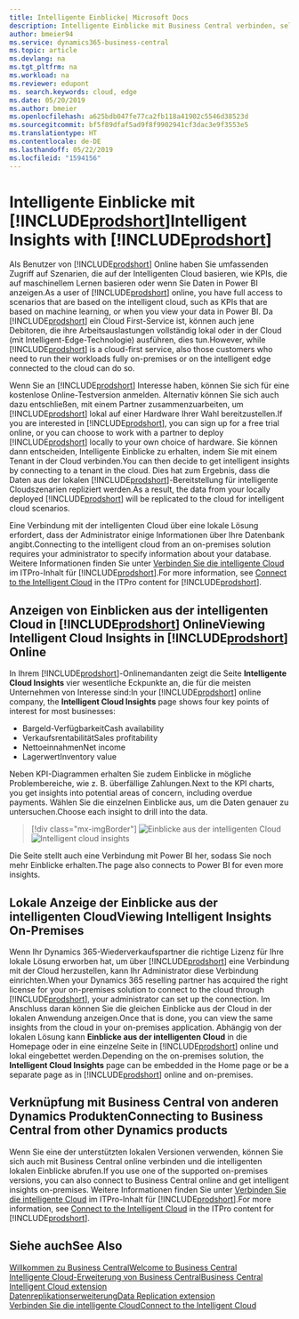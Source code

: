 ```yaml
---
title: Intelligente Einblicke| Microsoft Docs
description: Intelligente Einblicke mit Business Central verbinden, selbst über Ihre lokale Lösung.
author: bmeier94
ms.service: dynamics365-business-central
ms.topic: article
ms.devlang: na
ms.tgt_pltfrm: na
ms.workload: na
ms.reviewer: edupont
ms. search.keywords: cloud, edge
ms.date: 05/20/2019
ms.author: bmeier
ms.openlocfilehash: a625bdb047fe77ca2fb118a41902c5546d38523d
ms.sourcegitcommit: bf5f89dfaf5ad9f8f9902941cf3dac3e9f3553e5
ms.translationtype: HT
ms.contentlocale: de-DE
ms.lasthandoff: 05/22/2019
ms.locfileid: "1594156"
---
```

# <a name="intelligent-insights-with-includeprodshortincludesprodshortmd"></a><span data-ttu-id="b757e-103">Intelligente Einblicke mit [!INCLUDE[prodshort](includes/prodshort.md)]</span><span class="sxs-lookup"><span data-stu-id="b757e-103">Intelligent Insights with [!INCLUDE[prodshort](includes/prodshort.md)]</span></span>

<span data-ttu-id="b757e-104">Als Benutzer von [!INCLUDE[prodshort](includes/prodshort.md)] Online haben Sie umfassenden Zugriff auf Szenarien, die auf der Intelligenten Cloud basieren, wie KPIs, die auf maschinellem Lernen basieren oder wenn Sie Daten in Power BI anzeigen.</span><span class="sxs-lookup"><span data-stu-id="b757e-104">As a user of [!INCLUDE[prodshort](includes/prodshort.md)] online, you have full access to scenarios that are based on the intelligent cloud, such as KPIs that are based on machine learning, or when you view your data in Power BI.</span></span> <span data-ttu-id="b757e-105">Da [!INCLUDE[prodshort](includes/prodshort.md)] ein Cloud First-Service ist, können auch jene Debitoren, die ihre Arbeitsauslastungen vollständig lokal oder in der Cloud (mit Intelligent-Edge-Technologie) ausführen, dies tun.</span><span class="sxs-lookup"><span data-stu-id="b757e-105">However, while [!INCLUDE[prodshort](includes/prodshort.md)] is a cloud-first service, also those customers who need to run their workloads fully on-premises or on the intelligent edge connected to the cloud can do so.</span></span>  

<span data-ttu-id="b757e-106">Wenn Sie an [!INCLUDE[prodshort](includes/prodshort.md)] Interesse haben, können Sie sich für eine kostenlose Online-Testversion anmelden.  Alternativ können Sie sich auch dazu entschließen, mit einem Partner zusammenzuarbeiten, um [!INCLUDE[prodshort](includes/prodshort.md)] lokal auf einer Hardware Ihrer Wahl bereitzustellen.</span><span class="sxs-lookup"><span data-stu-id="b757e-106">If you are interested in [!INCLUDE[prodshort](includes/prodshort.md)], you can sign up for a free trial online, or you can choose to work with a partner to deploy [!INCLUDE[prodshort](includes/prodshort.md)] locally to your own choice of hardware.</span></span> <span data-ttu-id="b757e-107">Sie können dann entscheiden, Intelligente Einblicke zu erhalten, indem Sie mit einem Tenant in der Cloud verbinden.</span><span class="sxs-lookup"><span data-stu-id="b757e-107">You can then decide to get intelligent insights by connecting to a tenant in the cloud.</span></span> <span data-ttu-id="b757e-108">Dies hat zum Ergebnis, dass die Daten aus der lokalen [!INCLUDE[prodshort](includes/prodshort.md)]-Bereitstellung für intelligente Cloudszenarien repliziert werden.</span><span class="sxs-lookup"><span data-stu-id="b757e-108">As a result, the data from your locally deployed [!INCLUDE[prodshort](includes/prodshort.md)] will be replicated to the cloud for intelligent cloud scenarios.</span></span>  

<span data-ttu-id="b757e-109">Eine Verbindung mit der intelligenten Cloud über eine lokale Lösung erfordert, dass der Administrator einige Informationen über Ihre Datenbank angibt.</span><span class="sxs-lookup"><span data-stu-id="b757e-109">Connecting to the intelligent cloud from an on-premises solution requires your administrator to specify information about your database.</span></span> <span data-ttu-id="b757e-110">Weitere Informationen finden Sie unter [Verbinden Sie die intelligente Cloud](/dynamics365/business-central/dev-itpro/administration/about-intelligent-edge) im ITPro-Inhalt für [!INCLUDE[prodshort](includes/prodshort.md)].</span><span class="sxs-lookup"><span data-stu-id="b757e-110">For more information, see [Connect to the Intelligent Cloud](/dynamics365/business-central/dev-itpro/administration/about-intelligent-edge) in the ITPro content for [!INCLUDE[prodshort](includes/prodshort.md)].</span></span>  

## <a name="viewing-intelligent-cloud-insights-in-includeprodshortincludesprodshortmd-online"></a><span data-ttu-id="b757e-111">Anzeigen von Einblicken aus der intelligenten Cloud in [!INCLUDE[prodshort](includes/prodshort.md)] Online</span><span class="sxs-lookup"><span data-stu-id="b757e-111">Viewing Intelligent Cloud Insights in [!INCLUDE[prodshort](includes/prodshort.md)] Online</span></span>

<span data-ttu-id="b757e-112">In Ihrem [!INCLUDE[prodshort](includes/prodshort.md)]-Onlinemandanten zeigt die Seite **Intelligente Cloud Insights** vier wesentliche Eckpunkte an, die für die meisten Unternehmen von Interesse sind:</span><span class="sxs-lookup"><span data-stu-id="b757e-112">In your [!INCLUDE[prodshort](includes/prodshort.md)] online company, the **Intelligent Cloud Insights** page shows four key points of interest for most businesses:</span></span>

- <span data-ttu-id="b757e-113">Bargeld-Verfügbarkeit</span><span class="sxs-lookup"><span data-stu-id="b757e-113">Cash availability</span></span>
- <span data-ttu-id="b757e-114">Verkaufsrentabilität</span><span class="sxs-lookup"><span data-stu-id="b757e-114">Sales profitability</span></span>
- <span data-ttu-id="b757e-115">Nettoeinnahmen</span><span class="sxs-lookup"><span data-stu-id="b757e-115">Net income</span></span>
- <span data-ttu-id="b757e-116">Lagerwert</span><span class="sxs-lookup"><span data-stu-id="b757e-116">Inventory value</span></span>

<span data-ttu-id="b757e-117">Neben KPI-Diagrammen erhalten Sie zudem Einblicke in mögliche Problembereiche, wie z. B. überfällige Zahlungen.</span><span class="sxs-lookup"><span data-stu-id="b757e-117">Next to the KPI charts, you get insights into potential areas of concern, including overdue payments.</span></span> <span data-ttu-id="b757e-118">Wählen Sie die einzelnen Einblicke aus, um die Daten genauer zu untersuchen.</span><span class="sxs-lookup"><span data-stu-id="b757e-118">Choose each insight to drill into the data.</span></span>  

> [!div class="mx-imgBorder"]
> <span data-ttu-id="b757e-119">![Einblicke aus der intelligenten Cloud](media/across-intelligent-cloud/intelligentcloudApril19.png "Zeigt die Seite „Einblicke aus der intelligenten Cloud“ in Business Central an")</span><span class="sxs-lookup"><span data-stu-id="b757e-119">![Intelligent cloud insights](media/across-intelligent-cloud/intelligentcloudApril19.png "Shows the Intelligent Cloud Insights page in Business Central")</span></span>

<span data-ttu-id="b757e-120">Die Seite stellt auch eine Verbindung mit Power BI her, sodass Sie noch mehr Einblicke erhalten.</span><span class="sxs-lookup"><span data-stu-id="b757e-120">The page also connects to Power BI for even more insights.</span></span>

## <a name="viewing-intelligent-insights-on-premises"></a><span data-ttu-id="b757e-121">Lokale Anzeige der Einblicke aus der intelligenten Cloud</span><span class="sxs-lookup"><span data-stu-id="b757e-121">Viewing Intelligent Insights On-Premises</span></span>

<span data-ttu-id="b757e-122">Wenn Ihr Dynamics 365-Wiederverkaufspartner die richtige Lizenz für Ihre lokale Lösung erworben hat, um über [!INCLUDE[prodshort](includes/prodshort.md)] eine Verbindung mit der Cloud herzustellen, kann Ihr Administrator diese Verbindung einrichten.</span><span class="sxs-lookup"><span data-stu-id="b757e-122">When your Dynamics 365 reselling partner has acquired the right license for your on-premises solution to connect to the cloud through [!INCLUDE[prodshort](includes/prodshort.md)], your administrator can set up the connection.</span></span> <span data-ttu-id="b757e-123">Im Anschluss daran können Sie die gleichen Einblicke aus der Cloud in der lokalen Anwendung anzeigen.</span><span class="sxs-lookup"><span data-stu-id="b757e-123">Once that is done, you can view the same insights from the cloud in your on-premises application.</span></span> <span data-ttu-id="b757e-124">Abhängig von der lokalen Lösung kann **Einblicke aus der intelligenten Cloud** in die Homepage oder in eine einzelne Seite in [!INCLUDE[prodshort](includes/prodshort.md)] online und lokal eingebettet werden.</span><span class="sxs-lookup"><span data-stu-id="b757e-124">Depending on the on-premises solution, the **Intelligent Cloud Insights** page can be embedded in the Home page or be a separate page as in [!INCLUDE[prodshort](includes/prodshort.md)] online and on-premises.</span></span>  

## <a name="connecting-to-business-central-from-other-dynamics-products"></a><span data-ttu-id="b757e-125">Verknüpfung mit Business Central von anderen Dynamics Produkten</span><span class="sxs-lookup"><span data-stu-id="b757e-125">Connecting to Business Central from other Dynamics products</span></span>

<span data-ttu-id="b757e-126">Wenn Sie eine der unterstützten lokalen Versionen verwenden, können Sie sich auch mit Business Central online verbinden und die intelligenten lokalen Einblicke abrufen.</span><span class="sxs-lookup"><span data-stu-id="b757e-126">If you use one of the supported on-premises versions, you can also connect to Business Central online and get intelligent insights on-premises.</span></span> <span data-ttu-id="b757e-127">Weitere Informationen finden Sie unter [Verbinden Sie die intelligente Cloud](/dynamics365/business-central/dev-itpro/administration/about-intelligent-edge) im ITPro-Inhalt für [!INCLUDE[prodshort](includes/prodshort.md)].</span><span class="sxs-lookup"><span data-stu-id="b757e-127">For more information, see [Connect to the Intelligent Cloud](/dynamics365/business-central/dev-itpro/administration/about-intelligent-edge) in the ITPro content for [!INCLUDE[prodshort](includes/prodshort.md)].</span></span>  

## <a name="see-also"></a><span data-ttu-id="b757e-128">Siehe auch</span><span class="sxs-lookup"><span data-stu-id="b757e-128">See Also</span></span>

[<span data-ttu-id="b757e-129">Willkommen zu Business Central</span><span class="sxs-lookup"><span data-stu-id="b757e-129">Welcome to Business Central</span></span>](index.md)  
[<span data-ttu-id="b757e-130">Intelligente Cloud-Erweiterung von Business Central</span><span class="sxs-lookup"><span data-stu-id="b757e-130">Business Central Intelligent Cloud extension</span></span>](ui-extensions-intelligent-cloud.md)  
[<span data-ttu-id="b757e-131">Datenreplikationserweiterung</span><span class="sxs-lookup"><span data-stu-id="b757e-131">Data Replication extension</span></span>](ui-extensions-data-replication.md)  
[<span data-ttu-id="b757e-132">Verbinden Sie die intelligente Cloud</span><span class="sxs-lookup"><span data-stu-id="b757e-132">Connect to the Intelligent Cloud</span></span>](/dynamics365/business-central/dev-itpro/administration/about-intelligent-edge)  
